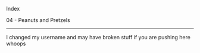 Index

04 - Peanuts and Pretzels

---

I changed my username and may have broken stuff if you are pushing here whoops
